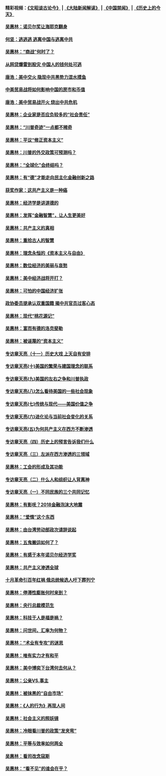 #### 精彩视频：[《文昭谈古论今》](https://github.com/gfw-breaker/wenzhao/blob/master/README.md?t=12060331) | [《大陆新闻解读》](https://github.com/gfw-breaker/ntdtv-comedy/blob/master/README.md?t=12060331) | [《中国禁闻》](https://github.com/gfw-breaker/ntdtv-news/blob/master/README.md?t=12060331) | [《历史上的今天》](https://github.com/gfw-breaker/today-in-history/blob/master/README.md?t=12060331) 

#### [吴惠林：诺贝尔奖让海耶克翻身](../pages/nsc423/n10890049.md?t=12060331) 

#### [何坚：逃逃逃 逃离中国与逃离中共](../pages/nsc423/n10592891.md?t=12060331) 

#### [吴惠林：“商战”何时了？](../pages/nsc423/n10573558.md?t=12060331) 

#### [从网贷爆雷到股灾 中国人的钱何处可逃](../pages/nsc423/n10572800.md?t=12060331) 

#### [唐浩：美中交火 隐现中共黑势力混水摸鱼](../pages/nsc423/n10544040.md?t=12060331) 

#### [中美贸易战将如何影响中国的房市和币值](../pages/nsc423/n10543697.md?t=12060331) 

#### [唐浩：美中贸易战开火 烧出中共危机](../pages/nsc423/n10540126.md?t=12060331) 

#### [吴惠林：企业家是否应负较多的“社会责任”](../pages/nsc423/n10535022.md?t=12060331) 

#### [吴惠林：“川普奇迹”一点都不稀奇](../pages/nsc423/n10512808.md?t=12060331) 

#### [吴惠林：平议“修正资本主义”](../pages/nsc423/n10495724.md?t=12060331) 

#### [吴惠林：川普的外交政策可预测吗？](../pages/nsc423/n10462387.md?t=12060331) 

#### [吴惠林：“全球化”会终结吗？](../pages/nsc423/n10452838.md?t=12060331) 

#### [吴惠林：有“德”才能走向民主化金融创新之路](../pages/nsc423/n10432292.md?t=12060331) 

#### [获奖作家：这共产主义是一种癌](../pages/nsc423/n10431541.md?t=12060331) 

#### [吴惠林：经济学是讲道德的](../pages/nsc423/n10398014.md?t=12060331) 

#### [吴惠林：发挥“金融智慧”，让人生更美好](../pages/nsc423/n10375019.md?t=12060331) 

#### [吴惠林：共产主义的真相](../pages/nsc423/n10351394.md?t=12060331) 

#### [吴惠林：重拾古人的智慧](../pages/nsc423/n10337691.md?t=12060331) 

#### [吴惠林：理念永恒的《资本主义与自由》](../pages/nsc423/n10316274.md?t=12060331) 

#### [吴惠林：数位经济的美丽与哀愁](../pages/nsc423/n10292946.md?t=12060331) 

#### [吴惠林：美中经济战将开打？](../pages/nsc423/n10258825.md?t=12060331) 

#### [吴惠林：可怕的中国经济扩张](../pages/nsc423/n10219147.md?t=12060331) 

#### [政协委员提承认双重国籍 揭中共官员过客心态](../pages/nsc423/n10208809.md?t=12060331) 

#### [吴惠林：现代“桃花源记”](../pages/nsc423/n10185234.md?t=12060331) 

#### [吴惠林：富而有德的洛克斐勒](../pages/nsc423/n10142264.md?t=12060331) 

#### [吴惠林：被诬蔑的“资本主义”](../pages/nsc423/n10124816.md?t=12060331) 

#### [专访章天亮（十一）历史大戏 上天自有安排](../pages/nsc423/n10094905.md?t=12060331) 

#### [专访章天亮(十)美国的繁荣与建国理念的联系](../pages/nsc423/n10094899.md?t=12060331) 

#### [专访章天亮(九)美国的左右之争和川普执政](../pages/nsc423/n10094889.md?t=12060331) 

#### [专访章天亮(八)怎么看待美国的一些社会现象](../pages/nsc423/n10094857.md?t=12060331) 

#### [专访章天亮(七)传统与现代——美国价值之争](../pages/nsc423/n10093140.md?t=12060331) 

#### [专访章天亮(六)进化论与当前社会变化的关系](../pages/nsc423/n10092036.md?t=12060331) 

#### [专访章天亮(五)为何共产主义在西方不断渗透](../pages/nsc423/n10083620.md?t=12060331) 

#### [专访章天亮（四）历史上的预言告诉我们什么](../pages/nsc423/n10083606.md?t=12060331) 

#### [专访章天亮（三）左派在西方渗透的三领域](../pages/nsc423/n10081115.md?t=12060331) 

#### [吴惠林：工会的形成及其功能](../pages/nsc423/n10080633.md?t=12060331) 

#### [专访章天亮（二）什么人和组织让人背离神](../pages/nsc423/n10076637.md?t=12060331) 

#### [专访章天亮（一）不同民族的三个共同记忆](../pages/nsc423/n10074188.md?t=12060331) 

#### [吴惠林：有影呒？2018金融泡沫大地震](../pages/nsc423/n10040534.md?t=12060331) 

#### [吴惠林：“爱情”这个东西](../pages/nsc423/n10019423.md?t=12060331) 

#### [吴惠林：由台湾劳动部政次请辞说起](../pages/nsc423/n9979679.md?t=12060331) 

#### [吴惠林：五鬼搬运如何了？](../pages/nsc423/n9925338.md?t=12060331) 

#### [吴惠林：有感于本年诺贝尔经济学奖](../pages/nsc423/n9871883.md?t=12060331) 

#### [吴惠林：共产主义渗透全球](../pages/nsc423/n9812748.md?t=12060331) 

#### [十月革命引百年红祸 俄总统候选人吁下葬列宁](../pages/nsc423/n9810182.md?t=12060331) 

#### [吴惠林：停滞性膨胀何时来到？](../pages/nsc423/n9764136.md?t=12060331) 

#### [吴惠林：央行总裁模范生](../pages/nsc423/n9728134.md?t=12060331) 

#### [吴惠林：科技于人是福是祸？](../pages/nsc423/n9672982.md?t=12060331) 

#### [吴惠林：问世间，汇率为何物？](../pages/nsc423/n9621788.md?t=12060331) 

#### [吴惠林：“术业有专攻”的迷思](../pages/nsc423/n9580363.md?t=12060331) 

#### [吴惠林：唯有实力才有和平](../pages/nsc423/n9529599.md?t=12060331) 

#### [吴惠林：美中博奕下台湾何去何从？](../pages/nsc423/n9483598.md?t=12060331) 

#### [吴惠林：公亲VS.事主](../pages/nsc423/n9425637.md?t=12060331) 

#### [吴惠林：被抹黑的“自由市场”](../pages/nsc423/n9351545.md?t=12060331) 

#### [吴惠林：《人的行为》再现人间](../pages/nsc423/n9296339.md?t=12060331) 

#### [吴惠林：社会主义的照妖镜](../pages/nsc423/n9243460.md?t=12060331) 

#### [吴惠林：冷眼看川普的政策“发夹弯”](../pages/nsc423/n9120684.md?t=12060331) 

#### [吴惠林：平等与效率如何两全](../pages/nsc423/n9075430.md?t=12060331) 

#### [吴惠林：看司改念寇斯](../pages/nsc423/n9024915.md?t=12060331) 

#### [吴惠林：“看不见”的谁会在乎？](../pages/nsc423/n8977488.md?t=12060331) 

